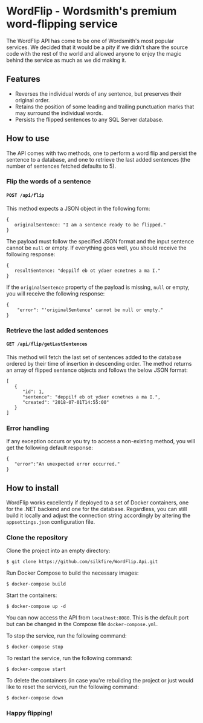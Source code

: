 # WordFlip - Wordsmith's premium word-flipping service
The WordFlip API has come to be one of Wordsmith's most popular services. We decided that it would be a pity if we didn't share the source code with the rest of the world and allowed anyone to enjoy the magic behind the service as much as we did making it.

## Features

* Reverses the individual words of any sentence, but preserves their original order.
* Retains the position of some leading and trailing punctuation marks that may surround the individual words.
* Persists the flipped sentences to any SQL Server database.

## How to use

The API comes with two methods, one to perform a word flip and persist the sentence to a database, and one to retrieve the last added sentences (the number of sentences fetched defaults to 5).

### Flip the words of a sentence

#### `POST /api/flip`

This method expects a JSON object in the following form:

```
{
   originalSentence: "I am a sentence ready to be flipped."
}
```

The payload must follow the specified JSON format and the input sentence cannot be `null` or empty. If everything goes well, you should receive the following response:

```
{
   resultSentence: "deppilf eb ot ydaer ecnetnes a ma I."
}
```

If the `originalSentence` property of the payload is missing, `null` or empty, you will receive the following response:

```
{
    "error": "'originalSentence' cannot be null or empty."
}
```


### Retrieve the last added sentences

#### `GET /api/flip/getLastSentences`

This method will fetch the last set of sentences added to the database ordered by their time of insertion in descending order.
The method returns an array of flipped sentence objects and follows the below JSON format:

```
[
   {  
      "id": 1,
      "sentence": "deppilf eb ot ydaer ecnetnes a ma I.",
      "created": "2018-07-01T14:55:00"
   }
]
```

### Error handling

If any exception occurs or you try to access a non-existing method, you will get the following default response:

```
{
   "error":"An unexpected error occurred."
}
```


## How to install

WordFlip works excellently if deployed to a set of Docker containers, one for the .NET backend and one for the database.
Regardless, you can still build it locally and adjust the connection string accordingly by altering the `appsettings.json` configuration file.

### Clone the repository

Clone the project into an empty directory:

```
$ git clone https://github.com/silkfire/WordFlip.Api.git
```

Run Docker Compose to build the necessary images:

```
$ docker-compose build
```

Start the containers:

```
$ docker-compose up -d
```

You can now access the API from `localhost:8080`. This is the default port but can be changed in the Compose file `docker-compose.yml`.


To stop the service, run the following command:

```
$ docker-compose stop
```

To restart the service, run the following command:

```
$ docker-compose start
```

To delete the containers (in case you're rebuilding the project or just would like to reset the service), run the following command:

```
$ docker-compose down
```


### Happy flipping!

